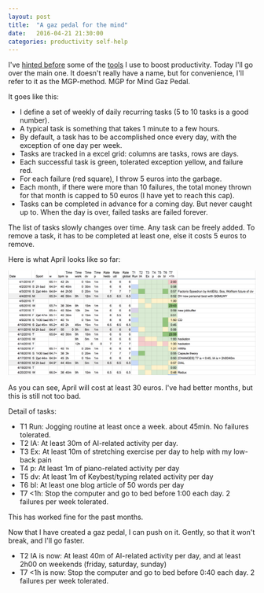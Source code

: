```yaml
---
layout: post
title:  "A gaz pedal for the mind"
date:   2016-04-21 21:30:00
categories: productivity self-help
---
```


I've [hinted before](http://pinouchon.github.io/productivity/self-improvement/distrations/2016/02/12/a-framework-for-dealing-with-distractions.html)
some of the [tools](http://pinouchon.github.io/productivity/self-help/self-improvement/2016/02/11/self-deception-cookies.html)
I use to boost productivity. Today I'll go over the main one. It doesn't really have a name, but for convenience,
I'll refer to it as the MGP-method. MGP for Mind Gaz Pedal.

It goes like this:

 - I define a set of weekly of daily recurring tasks (5 to 10 tasks is a good number).
 - A typical task is something that takes 1 minute to a few hours.
 - By default, a task has to be accomplished once every day, with the exception of one day per week.
 - Tasks are tracked in a excel grid: columns are tasks, rows are days.
 - Each successful task is green, tolerated exception yellow, and failure red.
 - For each failure (red square), I throw 5 euros into the garbage.
 - Each month, if there were more than 10 failures, the total money thrown for that month is capped to 50 euros (I have yet to reach this cap).
 - Tasks can be completed in advance for a coming day. But never caught up to. When the day is over,
 failed tasks are failed forever.

The list of tasks slowly changes over time. Any task can be freely added. To remove a task, it has to be
completed at least one, else it costs 5 euros to remove.

Here is what April looks like so far:

<div class="image">
  <img src="/images/april-mgp.png" alt="" style="width:800px" />
  <p>
  As you can see, April will cost at least 30 euros. I've had better months, but this is still not too bad.
  </p>
</div>

Detail of tasks:

 - T1 Run: Jogging routine at least once a week. about 45min. No failures tolerated.
 - T2 IA: At least 30m of AI-related activity per day.
 - T3 Ex: At least 10m of stretching exercise per day to help with my low-back pain
 - T4 p: At least 1m of piano-related activity per day
 - T5 dv: At least 1m of Keybest/typing related activity per day
 - T6 bl: At least one blog article of 50 words per day
 - T7 <1h: Stop the computer and go to bed before 1:00 each day. 2 failures per week tolerated.

This has worked fine for the past months.

Now that I have created a gaz pedal, I can push on it. Gently, so that it won't break, and I'll go faster.

 - T2 IA is now: At least 40m of AI-related activity per day, and at least 2h00 on weekends (friday, saturday, sunday)
 - T7 <1h is now: Stop the computer and go to bed before 0:40 each day. 2 failures per week tolerated. 